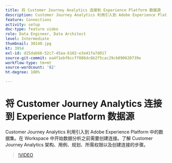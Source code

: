 ```yaml
---
title: 将 Customer Journey Analytics 连接到 Experience Platform 数据源
description: Customer Journey Analytics 利用引入到 Adobe Experience Platform 中的数据集。在 Workspace 中开始数据分析之前需要创建连接。
feature: Connections
activity: setup
doc-type: feature video
role: Data Engineer, Data Architect
level: Intermediate
thumbnail: 30140.jpg
kt: 3954
exl-id: d25dab66-52c7-45aa-b102-e3e41fa7d017
source-git-commit: ea4f1ebf6ccff886dc6b2f5cac29cb890620739e
workflow-type: tm+mt
source-wordcount: '82'
ht-degree: 100%

---
```


# 将 Customer Journey Analytics 连接到 Experience Platform 数据源

Customer Journey Analytics 利用引入到 Adobe Experience Platform 中的数据集。在 Workspace 中开始数据分析之前需要创建连接。了解 Customer Journey Analytics 架构、用例、规划、所需权限以及创建连接的步骤。

>[!VIDEO](https://video.tv.adobe.com/v/30140/?quality=12&learn=on)

